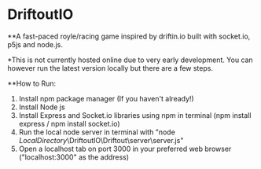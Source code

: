 # DriftoutIO

**A fast-paced royle/racing game inspired by driftin.io built with socket.io, p5js and node.js.

*This is not currently hosted online due to very early development. You can however run the latest version locally but there are a few steps.

**How to Run:

1. Install npm package manager (If you haven't already!)
2. Install Node js
3. Install Express and Socket.io libraries using npm in terminal (npm install express / npm install socket.io)
4. Run the local node server in terminal with "node *LocalDirectory*\DriftoutIO\Driftout\server\server.js"
5. Open a localhost tab on port 3000 in your preferred web browser ("localhost:3000" as the address)
